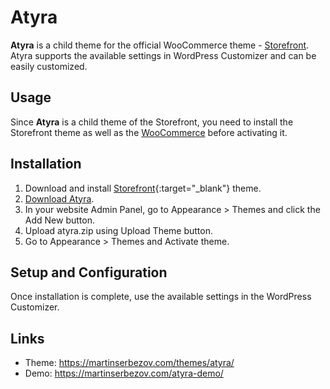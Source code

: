 # Atyra 
**Atyra** is a child theme for the official WooCommerce theme - [Storefront](https://woocommerce.com/storefront/). Atyra supports the available settings in WordPress Customizer and can be easily customized.
## Usage
Since **Atyra** is a child theme of the Storefront, you need to install the Storefront theme as well as the [WooCommerce](https://woocommerce.com) before activating it.
## Installation
1. Download and install [Storefront](https://wordpress.org/themes/storefront/){:target="_blank"} theme.
2. [Download Atyra](https://martinserbezov.com/wp-content/uploads/2022/03/atyra.zip).
3. In your website Admin Panel, go to Appearance > Themes and click the Add New button. 
4. Upload atyra.zip using Upload Theme button.
5. Go to Appearance > Themes and Activate theme.
## Setup and Configuration
Once installation is complete, use the available settings in the WordPress Customizer.
## Links
* Theme: https://martinserbezov.com/themes/atyra/
* Demo: https://martinserbezov.com/atyra-demo/
